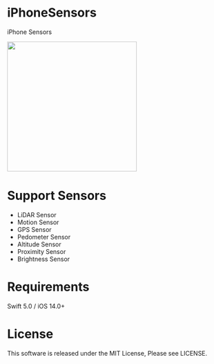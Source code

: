 # iPhoneSensors
iPhone Sensors

<img src="https://user-images.githubusercontent.com/13012547/101967637-b3703600-3c5e-11eb-9c3e-38cfd77f52fb.png" width="300"> 


# Support Sensors
- LiDAR Sensor
- Motion Sensor
- GPS Sensor
- Pedometer Sensor
- Altitude Sensor
- Proximity Sensor
- Brightness Sensor


# Requirements
Swift 5.0 / iOS 14.0+


# License
This software is released under the MIT License, Please see LICENSE.
